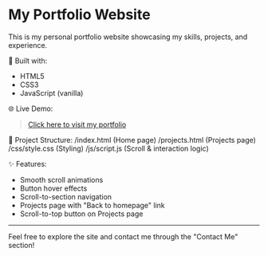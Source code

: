 # My Portfolio Website

This is my personal portfolio website showcasing my skills, projects, and experience.

🚀 Built with:
- HTML5
- CSS3
- JavaScript (vanilla)

🌐 Live Demo:
> [Click here to visit my portfolio](https://your-username.github.io/your-repo-name/)

📂 Project Structure:
/index.html (Home page) /projects.html (Projects page) /css/style.css (Styling) /js/script.js (Scroll & interaction logic)


✨ Features:
- Smooth scroll animations
- Button hover effects
- Scroll-to-section navigation
- Projects page with "Back to homepage" link
- Scroll-to-top button on Projects page

---

Feel free to explore the site and contact me through the "Contact Me" section!
